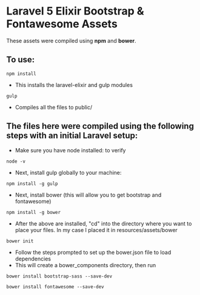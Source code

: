 # Laravel 5 Elixir Bootstrap & Fontawesome Assets
 
These assets were compiled using **npm** and **bower**.

## To use:

`npm install`

- This installs the laravel-elixir and gulp modules

`gulp` 

- Compiles all the files to public/

## The files here were compiled using the following steps with an initial Laravel setup:

- Make sure you have node installed: to verify 

`node -v`

- Next, install gulp globally to your machine:

`npm install -g gulp`

- Next, install bower (this will allow you to get bootstrap and fontawesome)

`npm install -g bower`

- After the above are installed, "cd" into the directory where you want to place your files. In my case I placed it in resources/assets/bower 

`bower init` 

- Follow the steps prompted to set up the bower.json file to load dependencies
- This will create a bower_components directory, then run 

`bower install bootstrap-sass --save-dev`

`bower install fontawesome --save-dev`
